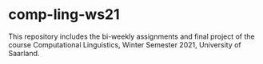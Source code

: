 # comp-ling-ws21

This repository includes the bi-weekly assignments and final project of the course Computational Linguistics, Winter Semester 2021, University of Saarland.
